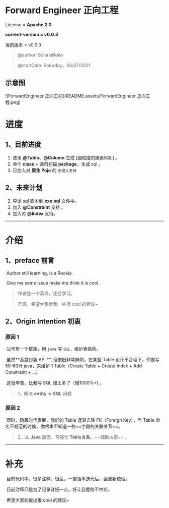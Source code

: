 # Forward Engineer 正向工程

License = **Apache 2.0**

**current-version = v0.0.3**

当前版本 = v0.0.3

> @author: SolarisNeko 
>
> @startDate: Saturday，03/07/2021

## 示意图

![ForwardEngineer 正向工程](README.assets/ForwardEngineer 正向工程.png)

# 进度

## 1、目前进度

1. 使用 **@Table、@Column** 生成 [细粒度的建表SQL] 。
2. 单个 **class** + 递归扫描 **package**，生成 sql 。
3. 已加入对 **原生 Pojo** 的 `无侵入支持`

## 2、未来计划

2. 导出 sql 脚本到 **xxx.sql** 文件中。
2. 加入 **@Constraint** 支持 。
3. 加入对 **@Index** 支持。



------

# 介绍

## 1、preface 前言

​	Author still learning, is a Rookie.

​	Give me some issue make me think it is cool .

> 作者是一个菜鸟，还在学习。
>
> 开源，希望大家给我一些很 cool 的建议~

## 2、Origin Intention 初衷

### 原因 1

​	公司有一个框架，用 `java` 写 `SQL`，维护表结构。

​	虽然**高度封装 API **, 但依旧非常麻烦，在某些 Table 设计不合理下，你要写 50-60行 java，来维护 1 Table（Create Table + Create Index + Add Constraint + ...）

​	这很辛苦，比我写 SQL 慢太多了（慢1000%+) 。

> 1、解决 **entity -> SQL** 问题

### 原因 2

​	同时，随着时代发展，我们的 Table 逐渐去除 FK（Foreign Key），当 Table 命名不规范的时候，你根本不知道一些==字段的关联关系==。

> 2、从 **Java** 层面，可视化 **Table关系**，==辅助决策== 。



---------

# 补充

​	目前代码中，很多注释，很乱。一定版本迭代后，会重新梳理。

​	目前注释只是为了记录详细一点，好让我思路不中断。

​	希望大家能提出很 cool 的建议~

